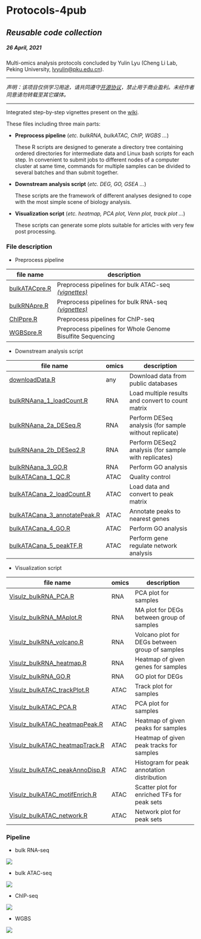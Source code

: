 # Protocols-4pub

## *Reusable code collection*

##### 26 April, 2021

Multi-omics analysis protocols concluded by Yulin Lyu (Cheng Li Lab, Peking University, <lvyulin@pku.edu.cn>).

---

*声明：该项目仅供学习用途，请共同遵守[开源协议](https://github.com/sajuukLyu/Protocols-4pub/blob/main/LICENSE)，禁止用于商业盈利。未经作者同意请勿转载至其它媒体。*

---

Integrated step-by-step vignettes present on the [wiki](https://github.com/sajuukLyu/Protocols-4pub/wiki).

These files including three main parts:

- **Preprocess pipeline** (*etc. bulkRNA, bulkATAC, ChIP, WGBS ...*)

	These R scripts are designed to generate a directory tree containing ordered directories for intermediate data and Linux bash scripts for each step.
	In convenient to submit jobs to different nodes of a computer cluster at same time, commands for multiple samples can be divided to several batches and than submit together.

- **Downstream analysis script** (*etc. DEG, GO, GSEA ...*)

	These scripts are the framework of different analyses designed to cope with the most simple scene of biology analysis.

- **Visualization script** (*etc. heatmap, PCA plot, Venn plot, track plot ...*)

	These scripts can generate some plots suitable for articles with very few post processing.

### File description

- Preprocess pipeline

| file name                                                    | description                                                  |
| ------------------------------------------------------------ | ------------------------------------------------------------ |
| [bulkATACpre.R](https://github.com/sajuukLyu/Protocols-4pub/blob/main/a_PreprocessPipeline/bulkATACpre.R) | Preprocess pipelines for bulk ATAC-seq [*(vignettes)*](https://sajuuklyu.github.io/Protocols-4pub/exampleData/ATAC/bulkATACpre.html) |
| [bulkRNApre.R](https://github.com/sajuukLyu/Protocols-4pub/blob/main/a_PreprocessPipeline/bulkRNApre.R) | Preprocess pipelines for bulk RNA-seq [*(vignettes)*](https://sajuuklyu.github.io/Protocols-4pub/exampleData/RNA/bulkRNApre.html) |
| [ChIPpre.R](https://github.com/sajuukLyu/Protocols-4pub/blob/main/a_PreprocessPipeline/ChIPpre.R) | Preprocess pipelines for ChIP-seq                            |
| [WGBSpre.R](https://github.com/sajuukLyu/Protocols-4pub/blob/main/a_PreprocessPipeline/WGBSpre.R) | Preprocess pipelines for Whole Genome Bisulfite Sequencing   |

- Downstream analysis script

| file name                                                    | omics | description                                           |
| ------------------------------------------------------------ | ----- | ----------------------------------------------------- |
| [downloadData.R](https://github.com/sajuukLyu/Protocols-4pub/blob/main/b_DownstreamAnalysisScript/downloadData.R) | any   | Download data from public databases                   |
| [bulkRNAana_1_loadCount.R](https://github.com/sajuukLyu/Protocols-4pub/blob/main/b_DownstreamAnalysisScript/bulkRNAana_1_loadCount.R) | RNA   | Load multiple results and convert to count matrix     |
| [bulkRNAana_2a_DESeq.R](https://github.com/sajuukLyu/Protocols-4pub/blob/main/b_DownstreamAnalysisScript/bulkRNAana_2a_DESeq.R) | RNA   | Perform DESeq analysis (for sample without replicate) |
| [bulkRNAana_2b_DESeq2.R](https://github.com/sajuukLyu/Protocols-4pub/blob/main/b_DownstreamAnalysisScript/bulkRNAana_2b_DEseq2.R) | RNA   | Perform DESeq2 analysis (for sample with replicates)  |
| [bulkRNAana_3_GO.R](https://github.com/sajuukLyu/Protocols-4pub/blob/main/b_DownstreamAnalysisScript/bulkRNAana_3_GO.R) | RNA   | Perform GO analysis                                   |
| [bulkATACana_1_QC.R](https://github.com/sajuukLyu/Protocols-4pub/blob/main/b_DownstreamAnalysisScript/bulkATACana_1_QC.R) | ATAC  | Quality control                                       |
| [bulkATACana_2_loadCount.R](https://github.com/sajuukLyu/Protocols-4pub/blob/main/b_DownstreamAnalysisScript/bulkATACana_2_loadCount.R) | ATAC  | Load data and convert to peak matrix                  |
| [bulkATACana_3_annotatePeak.R](https://github.com/sajuukLyu/Protocols-4pub/blob/main/b_DownstreamAnalysisScript/bulkATACana_3_annotatePeak.R) | ATAC  | Annotate peaks to nearest genes                       |
| [bulkATACana_4_GO.R](https://github.com/sajuukLyu/Protocols-4pub/blob/main/b_DownstreamAnalysisScript/bulkATACana_4_GO.R) | ATAC  | Perform GO analysis                                   |
| [bulkATACana_5_peakTF.R](https://github.com/sajuukLyu/Protocols-4pub/blob/main/b_DownstreamAnalysisScript/bulkATACana_5_peakTF.R) | ATAC  | Perform gene regulate network analysis                |

- Visualization script

| file name                                                    | omics | description                                    |
| ------------------------------------------------------------ | ----- | ---------------------------------------------- |
| [Visulz_bulkRNA_PCA.R](https://github.com/sajuukLyu/Protocols-4pub/blob/main/c_VisualizationScript/Visulz_bulkRNA_PCA.R) | RNA   | PCA plot for samples                           |
| [Visulz_bulkRNA_MAplot.R](https://github.com/sajuukLyu/Protocols-4pub/blob/main/c_VisualizationScript/Visulz_bulkRNA_MAplot.R) | RNA   | MA plot for DEGs between group of samples      |
| [Visulz_bulkRNA_volcano.R](https://github.com/sajuukLyu/Protocols-4pub/blob/main/c_VisualizationScript/Visulz_bulkRNA_volcano.R) | RNA   | Volcano plot for DEGs between group of samples |
| [Visulz_bulkRNA_heatmap.R](https://github.com/sajuukLyu/Protocols-4pub/blob/main/c_VisualizationScript/Visulz_bulkRNA_heatmap.R) | RNA   | Heatmap of given genes for samples             |
| [Visulz_bulkRNA_GO.R](https://github.com/sajuukLyu/Protocols-4pub/blob/main/c_VisualizationScript/Visulz_bulkRNA_GO.R) | RNA   | GO plot for DEGs                               |
| [Visulz_bulkATAC_trackPlot.R](https://github.com/sajuukLyu/Protocols-4pub/blob/main/c_VisualizationScript/Visulz_bulkATAC_trackPlot.R) | ATAC  | Track plot for samples                         |
| [Visulz_bulkATAC_PCA.R](https://github.com/sajuukLyu/Protocols-4pub/blob/main/c_VisualizationScript/Visulz_bulkATAC_PCA.R) | ATAC  | PCA plot for samples                           |
| [Visulz_bulkATAC_heatmapPeak.R](https://github.com/sajuukLyu/Protocols-4pub/blob/main/c_VisualizationScript/Visulz_bulkATAC_heatmapPeak.R) | ATAC  | Heatmap of given peaks for samples             |
| [Visulz_bulkATAC_heatmapTrack.R](https://github.com/sajuukLyu/Protocols-4pub/blob/main/c_VisualizationScript/Visulz_bulkATAC_heatmapTrack.R) | ATAC  | Heatmap of given peak tracks for samples       |
| [Visulz_bulkATAC_peakAnnoDisp.R](https://github.com/sajuukLyu/Protocols-4pub/blob/main/c_VisualizationScript/Visulz_bulkATAC_peakAnnoDisp.R) | ATAC  | Histogram for peak annotation distribution     |
| [Visulz_bulkATAC_motifEnrich.R](https://github.com/sajuukLyu/Protocols-4pub/blob/main/c_VisualizationScript/Visulz_bulkATAC_motifEnrich.R) | ATAC  | Scatter plot for enriched TFs for peak sets    |
| [Visulz_bulkATAC_network.R](https://github.com/sajuukLyu/Protocols-4pub/blob/main/c_VisualizationScript/Visulz_bulkATAC_network.R) | ATAC  | Network plot for peak sets                     |

### Pipeline

- bulk RNA-seq

<img src="mermaidPlot\bulkRNApre.svg" align=center>

- bulk ATAC-seq

<img src="mermaidPlot\bulkATACpre.svg" align=center>

- ChIP-seq

<img src="mermaidPlot\ChIPpre.svg" align=center>

- WGBS

<img src="mermaidPlot\WGBSpre.svg" align=center>


